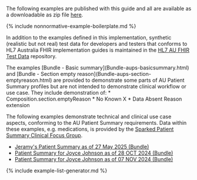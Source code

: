 The following examples are published with this guide and all are available as a downloadable as zip file [here](downloads.html#examples).

{% include nonnormative-example-boilerplate.md %}

In addition to the examples defined in this implementation, synthetic (realistic but not real) test data for developers and testers that conforms to HL7 Australia FHIR implementation guides is maintained in the [HL7 AU FHIR Test Data](https://github.com/hl7au/au-fhir-test-data) repository. 

<!-- ================================================ -->
<!--  use this line to include an autogenerated list of all examples from the remove it if you would like to hand generate it -->

<div class="stu-note" markdown="1">
The examples [Bundle - Basic summary](Bundle-aups-basicsummary.html) and [Bundle - Section empty reason](Bundle-aups-section-emptyreason.html) are provided to demonstrate some parts of AU Patient Summary profiles but are not intended to demonstrate clinical workflow or use case. They include demonstration of:
* Composition.section.emptyReason
* No Known X
* Data Absent Reason extension

The following examples demonstrate technical and clinical use case aspects, conforming to the AU Patient Summary requirements. Data within these examples, e.g. medications, is provided by the [Sparked Patient Summary Clinical Focus Group](https://sparked.csiro.au/index.php/design-groups/).
* [Jeramy's Patient Summary as of 27 May 2025 (Bundle)](Bundle-aups-gpvisit-retrieval.html)
* [Patient Summary for Joyce Johnson as of 28 OCT 2024 (Bundle)](Bundle-aups-referral-endoconsult-curated.html)
* [Patient Summary for Joyce Johnson as of 07 NOV 2024 (Bundle)](Bundle-aups-referral-endoconsult-autogen.html)

</div><!-- stu-note -->

{% include example-list-generator.md %}
<!-- ================================================ -->






